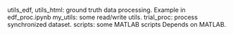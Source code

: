 utils_edf, utils_html: ground truth data processing. Example in edf_proc.ipynb
my_utils: some read/write utils.
trial_proc: process synchronized dataset.
scripts: some MATLAB scripts
Depends on MATLAB. 
